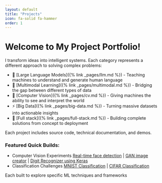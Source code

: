 ```yaml
---
layout: default
title: "Projects"
icon: fa-solid fa-hammer
order: 1
---
```


# Welcome to My Project Portfolio!

I transform ideas into intelligent systems. Each category represents a different approach to solving complex problems:

- 🧠 [Large Language Models]({% link _pages/llm.md %}) - Teaching machines to understand and generate human language
- 🔄 [Multimodal Learning]({% link _pages/multimodal.md %}) - Bridging the gap between different types of data
- 👀 [Computer Vision]({% link _pages/cv.md %}) - Giving machines the ability to see and interpret the world
- ⚡ [Big Data]({% link _pages/big-data.md %}) - Turning massive datasets into actionable insights
- 🚀 [Full stack]({% link _pages/full-stack.md %}) -  Building complete solutions from concept to deployment

Each project includes source code, technical documentation, and demos.

### Featured Quick Builds:

- Computer Vision Experiments [Real-time face detection](https://github.com/kushagrayadv/face-detection-with-OpenCV) \| [GAN image creator](https://github.com/kushagrayadv/GAN-image-creation) \| [Digit Recognizer using Keras](https://github.com/kushagrayadv/digit-recognizer-with-keras)
- Classification Challenges [MNIST Classification](https://github.com/kushagrayadv/mnist-classification) \| [CIFAR Classification](https://github.com/kushagrayadv/CIFAR-Image-Classification)

Each built to explore specific ML techniques and frameworks





